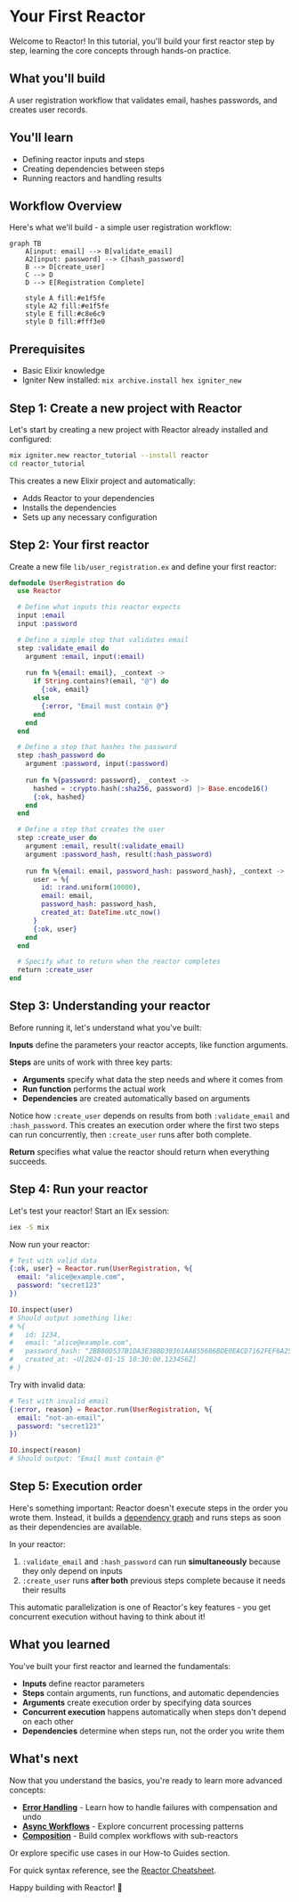 <!--
SPDX-FileCopyrightText: 2023 James Harton, Zach Daniel, Alembic Pty and contributors
SPDX-FileCopyrightText: 2023 reactor contributors <https://github.com/ash-project/reactor/graphs.contributors>

SPDX-License-Identifier: MIT
-->

# Your First Reactor

Welcome to Reactor! In this tutorial, you'll build your first reactor step by step, learning the core concepts through hands-on practice.

## What you'll build

A user registration workflow that validates email, hashes passwords, and creates user records.

## You'll learn

- Defining reactor inputs and steps
- Creating dependencies between steps
- Running reactors and handling results

## Workflow Overview

Here's what we'll build - a simple user registration workflow:

```mermaid
graph TB
    A[input: email] --> B[validate_email]
    A2[input: password] --> C[hash_password]
    B --> D[create_user]
    C --> D
    D --> E[Registration Complete]
    
    style A fill:#e1f5fe
    style A2 fill:#e1f5fe
    style E fill:#c8e6c9
    style D fill:#fff3e0
```

## Prerequisites

- Basic Elixir knowledge
- Igniter New installed: `mix archive.install hex igniter_new`

## Step 1: Create a new project with Reactor

Let's start by creating a new project with Reactor already installed and configured:

```bash
mix igniter.new reactor_tutorial --install reactor
cd reactor_tutorial
```

This creates a new Elixir project and automatically:
- Adds Reactor to your dependencies
- Installs the dependencies
- Sets up any necessary configuration

## Step 2: Your first reactor

Create a new file `lib/user_registration.ex` and define your first reactor:

```elixir
defmodule UserRegistration do
  use Reactor

  # Define what inputs this reactor expects
  input :email
  input :password

  # Define a simple step that validates email
  step :validate_email do
    argument :email, input(:email)
    
    run fn %{email: email}, _context ->
      if String.contains?(email, "@") do
        {:ok, email}
      else
        {:error, "Email must contain @"}
      end
    end
  end

  # Define a step that hashes the password
  step :hash_password do
    argument :password, input(:password)
    
    run fn %{password: password}, _context ->
      hashed = :crypto.hash(:sha256, password) |> Base.encode16()
      {:ok, hashed}
    end
  end

  # Define a step that creates the user
  step :create_user do
    argument :email, result(:validate_email)
    argument :password_hash, result(:hash_password)
    
    run fn %{email: email, password_hash: password_hash}, _context ->
      user = %{
        id: :rand.uniform(10000),
        email: email,
        password_hash: password_hash,
        created_at: DateTime.utc_now()
      }
      {:ok, user}
    end
  end

  # Specify what to return when the reactor completes
  return :create_user
end
```

## Step 3: Understanding your reactor

Before running it, let's understand what you've built:

**Inputs** define the parameters your reactor accepts, like function arguments.

**Steps** are units of work with three key parts:
- **Arguments** specify what data the step needs and where it comes from
- **Run function** performs the actual work
- **Dependencies** are created automatically based on arguments

Notice how `:create_user` depends on results from both `:validate_email` and `:hash_password`. This creates an execution order where the first two steps can run concurrently, then `:create_user` runs after both complete.

**Return** specifies what value the reactor should return when everything succeeds.

## Step 4: Run your reactor

Let's test your reactor! Start an IEx session:

```bash
iex -S mix
```

Now run your reactor:

```elixir
# Test with valid data
{:ok, user} = Reactor.run(UserRegistration, %{
  email: "alice@example.com",
  password: "secret123"
})

IO.inspect(user)
# Should output something like:
# %{
#   id: 1234,
#   email: "alice@example.com", 
#   password_hash: "2BB80D537B1DA3E38BD30361AA855686BDE0EACD7162FEF6A25FE97BF527A25B",
#   created_at: ~U[2024-01-15 10:30:00.123456Z]
# }
```

Try with invalid data:

```elixir
# Test with invalid email
{:error, reason} = Reactor.run(UserRegistration, %{
  email: "not-an-email",
  password: "secret123" 
})

IO.inspect(reason)
# Should output: "Email must contain @"
```

## Step 5: Execution order

Here's something important: Reactor doesn't execute steps in the order you wrote them. Instead, it builds a [dependency graph](../reference/glossary.md#dependency-graph) and runs steps as soon as their dependencies are available.

In your reactor:
1. `:validate_email` and `:hash_password` can run **simultaneously** because they only depend on inputs
2. `:create_user` runs **after both** previous steps complete because it needs their results

This automatic parallelization is one of Reactor's key features - you get concurrent execution without having to think about it!

## What you learned

You've built your first reactor and learned the fundamentals:

- **Inputs** define reactor parameters
- **Steps** contain arguments, run functions, and automatic dependencies
- **Arguments** create execution order by specifying data sources
- **Concurrent execution** happens automatically when steps don't depend on each other
- **Dependencies** determine when steps run, not the order you write them

## What's next

Now that you understand the basics, you're ready to learn more advanced concepts:

- **[Error Handling](02-error-handling.md)** - Learn how to handle failures with compensation and undo
- **[Async Workflows](03-async-workflows.md)** - Explore concurrent processing patterns
- **[Composition](04-composition.md)** - Build complex workflows with sub-reactors

Or explore specific use cases in our How-to Guides section.

For quick syntax reference, see the [Reactor Cheatsheet](reactor-cheatsheet.cheatmd).

Happy building with Reactor! 🚀
